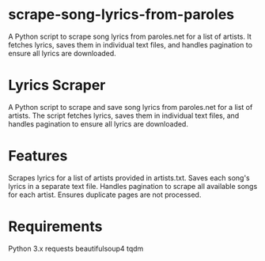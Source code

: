 # scrape-song-lyrics-from-paroles
A Python script to scrape song lyrics from paroles.net for a list of artists. It fetches lyrics, saves them in individual text files, and handles pagination to ensure all lyrics are downloaded.

# Lyrics Scraper
A Python script to scrape and save song lyrics from paroles.net for a list of artists. The script fetches lyrics, saves them in individual text files, and handles pagination to ensure all lyrics are downloaded.

# Features
Scrapes lyrics for a list of artists provided in artists.txt.
Saves each song's lyrics in a separate text file.
Handles pagination to scrape all available songs for each artist.
Ensures duplicate pages are not processed.

# Requirements
Python 3.x
requests
beautifulsoup4
tqdm
